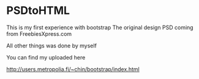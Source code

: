 PSDtoHTML
=========

This is my first experience with bootstrap
The original design PSD coming from FreebiesXpress.com

All other things was done by myself

You can find my uploaded here

http://users.metropolia.fi/~chin/bootstrap/index.html
